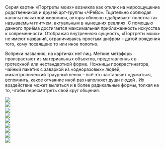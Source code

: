 Серия картин «Портреты моих» возникла как отклик на мироощущение родственников и друзей арт-группы «ЧРеВо». Тщательно соблюдая каноны плакатной живописи, авторы обильно сдабривают полотна так называемым глитчем, актуальным в нынешних реалиях. С помощью данного приёма достигается максимальная приближенность искусства к современности. Отображая внутреннюю сущность, «Портреты моих» не имеют названий, ограничиваясь простым шифром – датой рождения того, кому посвящено то или иное полотно.

Вопреки названию, на картинах нет лиц. Меткие метафоры произрастают из материальных объектов, представленных в гротескной или нестандартной форме. Ножницы прокрастинатора, чайный пакетик с заваркой из «одноразовых» людей, мизантропический траурный венок – всё это заставляет одуматься, вспомнить, какое отчаяние иной раз наполняет души людей . Их воздействие может вылиться и в более радикальные формы, толкая на то, чтобы пересмотреть свой круг общения.

![](https://assets.discours.io/unsafe/900x/production/image/1654abc0-a54e-11e8-bfc7-9b5979ddfe3f.jpeg)  
![](https://assets.discours.io/unsafe/900x/production/image/16ca02d0-a54e-11e8-bfc7-9b5979ddfe3f.jpeg)﻿  
![](https://assets.discours.io/unsafe/900x/production/image/17393f60-a54e-11e8-bfc7-9b5979ddfe3f.jpeg)  
![](https://assets.discours.io/unsafe/900x/production/image/17acc1b0-a54e-11e8-bfc7-9b5979ddfe3f.jpeg)  
![](https://assets.discours.io/unsafe/900x/production/image/182f3820-a54e-11e8-bfc7-9b5979ddfe3f.jpeg)  
![](https://assets.discours.io/unsafe/900x/production/image/18b33530-a54e-11e8-bfc7-9b5979ddfe3f.jpeg)  
![](https://assets.discours.io/unsafe/900x/production/image/197d6300-a54e-11e8-bfc7-9b5979ddfe3f.jpeg)  
![](https://assets.discours.io/unsafe/900x/production/image/19ec0350-a54e-11e8-bfc7-9b5979ddfe3f.jpeg)  
![](https://assets.discours.io/unsafe/900x/production/image/1a40b300-a54e-11e8-bfc7-9b5979ddfe3f.jpeg)
